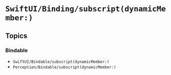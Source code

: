 # ``SwiftUI/Binding/subscript(dynamicMember:)``

## Topics

### Bindable

- ``SwiftUI/Bindable/subscript(dynamicMember:)``
- ``Perception/Bindable/subscript(dynamicMember:)``
